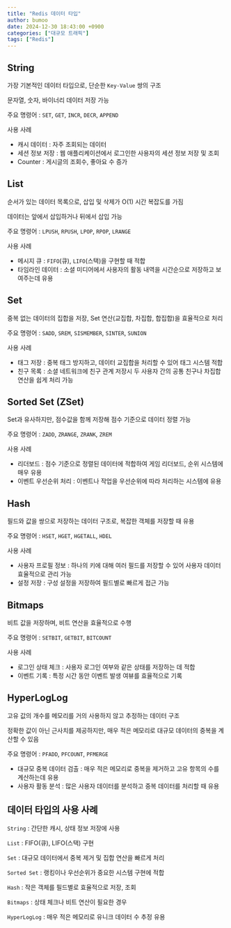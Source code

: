 ```yaml
---
title: "Redis 데이터 타입"
author: bumoo
date: 2024-12-30 18:43:00 +0900
categories: ["대규모 트래픽"]
tags: ["Redis"]
---
```


## String
가장 기본적인 데이터 타입으로, 단순한 `Key-Value` 쌍의 구조

문자열, 숫자, 바이너리 데이터 저장 가능

주요 명령어 : `SET`, `GET`, `INCR`, `DECR`, `APPEND`

사용 사례
- 캐시 데이터 : 자주 조회되는 데이터
- 세션 정보 저장 : 웹 애플리케이션에서 로그인한 사용자의 세션 정보 저장 및 조회
- Counter : 게시글의 조회수, 좋아요 수 증가 

## List
순서가 있는 데이터 목록으로, 삽입 및 삭제가 O(1) 시간 복잡도를 가짐

데이터는 앞에서 삽입하거나 뒤에서 삽입 가능

주요 명령어 : `LPUSH`, `RPUSH`, `LPOP`, `RPOP`, `LRANGE`

사용 사례
- 메시지 큐 : `FIFO`(큐), `LIFO`(스택)을 구현할 때 적합 
- 타임라인 데이터 : 소셜 미디어에서 사용자의 활동 내역을 시간순으로 저장하고 보여주는데 유용

## Set
중복 없는 데이터의 집합을 저장, Set 연산(교집합, 차집합, 합집합)을 효율적으로 처리

주요 명령어 : `SADD`, `SREM`, `SISMEMBER`, `SINTER`, `SUNION`

사용 사례
- 태그 저장 : 중복 태그 방지하고, 데이터 교집합을 처리할 수 있어 태그 시스템 적합
- 친구 목록 : 소셜 네트워크에 친구 관계 저장시 두 사용자 간의 공통 친구나 차집합 연산을 쉽게 처리 가능


## Sorted Set (ZSet)
Set과 유사하지만, 점수값을 함께 저장해 점수 기준으로 데이터 정렬 가능

주요 명령어 : `ZADD`, `ZRANGE`, `ZRANK`, `ZREM`

사용 사례
- 리더보드 : 점수 기준으로 정렬된 데이터에 적합하여 게임 리더보드, 순위 시스템에 매우 유용
- 이벤트 우선순위 처리 : 이벤트나 작업을 우선순위에 따라 처리하는 시스템에 유용


## Hash
필드와 값을 쌍으로 저장하는 데이터 구조로, 복잡한 객체를 저장할 때 유용

주요 명령어 : `HSET`, `HGET`, `HGETALL`, `HDEL`

사용 사례
- 사용자 프로필 정보 : 하나의 키에 대해 여러 필드를 저장할 수 있어 사용자 데이터 효율적으로 관리 가능
- 설정 저장 : 구성 설정을 저장하여 필드별로 빠르게 접근 가능

## Bitmaps
비트 값을 저장하며, 비트 연산을 효율적으로 수행

주요 명령어 : `SETBIT`, `GETBIT`, `BITCOUNT`

사용 사례
- 로그인 상태 체크 : 사용자 로그인 여부와 같은 상태를 저장하는 데 적합 
- 이벤트 기록 : 특정 시간 동안 이벤트 발생 여뷰를 효율적으로 기록

## HyperLogLog
고유 값의 개수를 메모리를 거의 사용하지 않고 추정하는 데이터 구조

정확한 값이 아닌 근사치를 제공하지만, 매우 적은 메모리로 대규모 데이터의 중복을 계산할 수 있음

주요 명령어 : `PFADD`, `PFCOUNT`, `PFMERGE`
- 대규모 중복 데이터 검출 : 매우 적은 메모리로 중복을 제거하고 고유 항목의 수를 계산하는데 유용
- 사용자 활동 분석 : 많은 사용자 데이터를 분석하고 중복 데이터를 처리할 때 유용

## 데이터 타입의 사용 사례
`String` : 간단한 캐시, 상태 정보 저장에 사용

`List` : FIFO(큐), LIFO(스택) 구현

`Set` : 대규모 데이터에서 중복 제거 및 집합 연산을 빠르게 처리

`Sorted Set` : 랭킹이나 우선순위가 중요한 시스템 구현에 적합

`Hash` : 작은 객체를 필드별로 효율적으로 저장, 조회

`Bitmaps` : 상태 체크나 비트 연산이 필요한 경우

`HyperLogLog` : 매우 적은 메모리로 유니크 데이터 수 추정 유용
